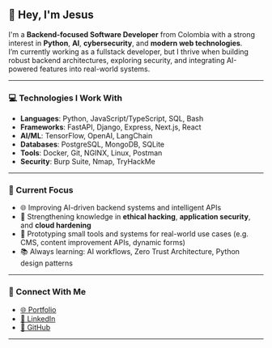 ## 👋 Hey, I'm Jesus

I'm a **Backend-focused Software Developer** from Colombia with a strong interest in **Python**, **AI**, **cybersecurity**, and **modern web technologies**.  
I’m currently working as a fullstack developer, but I thrive when building robust backend architectures, exploring security, and integrating AI-powered features into real-world systems.

---
### 💻 Technologies I Work With

- **Languages**: Python, JavaScript/TypeScript, SQL, Bash
- **Frameworks**: FastAPI, Django, Express, Next.js, React
- **AI/ML**: TensorFlow, OpenAI, LangChain
- **Databases**: PostgreSQL, MongoDB, SQLite
- **Tools**: Docker, Git, NGINX, Linux, Postman
- **Security**: Burp Suite, Nmap, TryHackMe

---

### 📍 Current Focus

- 🌐 Improving AI-driven backend systems and intelligent APIs
- 🔐 Strengthening knowledge in **ethical hacking**, **application security**, and **cloud hardening**
- 🧪 Prototyping small tools and systems for real-world use cases (e.g. CMS, content improvement APIs, dynamic forms)
- 📚 Always learning: AI workflows, Zero Trust Architecture, Python design patterns

---

### 📡 Connect With Me

- [🌐 Portfolio](https://kur0bai.github.io/)
- [💼 LinkedIn](https://www.linkedin.com/in/jesusdsalcedo)
- [📂 GitHub](https://github.com/jesusdsg)

---
